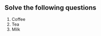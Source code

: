 Solve the following questions
-----------------------------
<ol type="1">
  <li>Coffee</li>
  <li>Tea</li>
  <li>Milk</li>
</ol>
